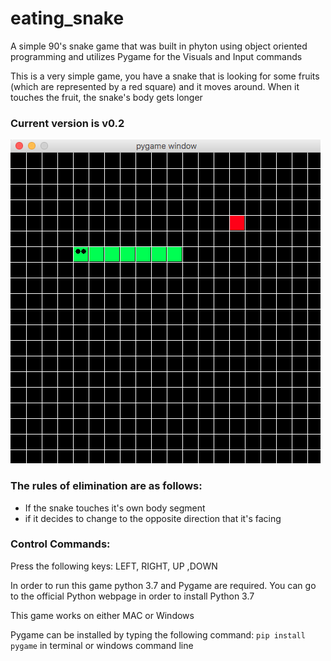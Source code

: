 # eating_snake
A simple 90's snake game that was built in phyton using object oriented programming and utilizes Pygame for the Visuals and Input commands 

This is a very simple game,
you have a snake that is looking for some fruits (which are represented by a red square) and it moves around. When it touches the fruit, the snake's body gets longer

### Current version is v0.2
![](https://github.com/abel09011/eating_snake/blob/master/eating_snake/visuals/v0.2%20visuals.png)

### The rules of elimination are as follows:
- If the snake touches it's own body segment 
- if it decides to change to the opposite direction that it's facing

### Control Commands:
Press the following keys: LEFT, RIGHT, UP ,DOWN 

In order to run this game python 3.7 and Pygame are required.
You can go to the official Python webpage in order to install Python 3.7


This game works on either MAC or Windows

Pygame can be installed by typing the following command: 
`pip install pygame` in terminal or windows command line

